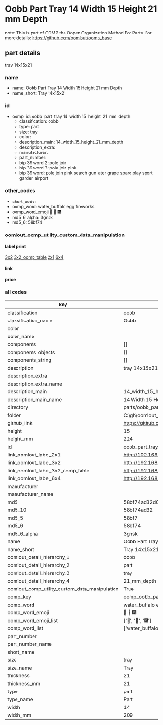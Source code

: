 # Oobb Part Tray 14 Width 15 Height 21 mm Depth  

note: This is part of OOMP the Oopen Organization Method For Parts. For more details: https://github.com/oomlout/oomp_base

##  part details
  



tray 14x15x21



### name
* name: Oobb Part Tray 14 Width 15 Height 21 mm Depth
* name_short: Tray 14x15x21 
### id
* oomp_id: oobb_part_tray_14_width_15_height_21_mm_depth
  * classification: oobb
  * type: part
  * size: tray
  * color: 
  * description_main: 14_width_15_height_21_mm_depth
  * description_extra: 
  * manufacturer: 
  * part_number: 
  * bip 39 word 2: pole join
  * bip 39 word 3: pole join pink
  * bip 39 word: pole join pink search gun later grape spare play sport garden airport

### other_codes
* short_code: 
* oomp_word: water_buffalo egg fireworks
* oomp_word_emoji :water_buffalo: :egg: :fireworks:
* md5_6_alpha: 3gnsk
* md5_6: 58bf74






### oomlout_oomp_utility_custom_data_manipulation
#### label print
[3x2](http://192.168.1.245:1112/?label=oomp%203gnsk)
[3x2_oomp_table](http://192.168.1.108:1112/?label=oomp%203gnsk)
[2x1](http://192.168.1.242:1112/?label=oomp%203gnsk)
[6x4](http://192.168.1.55:1112/?label=oomp%203gnsk)    

#### link

                              

#### price







### all codes 
| key | value |  
| --- | --- |  
| classification | oobb |  
| classification_name | Oobb |  
| color |  |  
| color_name |  |  
| components | [] |  
| components_objects | [] |  
| components_string | [] |  
| description | tray 14x15x21 |  
| description_extra |  |  
| description_extra_name |  |  
| description_main | 14_width_15_height_21_mm_depth |  
| description_main_name | 14 Width 15 Height 21 mm Depth |  
| directory | parts/oobb_part_tray_14_width_15_height_21_mm_depth |  
| folder | C:\gh\oomlout_oobb_version_4_generated_parts\parts\oobb_part_tray_14_width_15_height_21_mm_depth |  
| github_link | https://github.com/oomlout/oomlout_oomp_part_src/tree/main/parts/oobb_part_tray_14_width_15_height_21_mm_depth |  
| height | 15 |  
| height_mm | 224 |  
| id | oobb_part_tray_14_width_15_height_21_mm_depth |  
| link_oomlout_label_2x1 | http://192.168.1.242:1112/?label=oomp%203gnsk |  
| link_oomlout_label_3x2 | http://192.168.1.245:1112/?label=oomp%203gnsk |  
| link_oomlout_label_3x2_oomp_table | http://192.168.1.108:1112/?label=oomp%203gnsk |  
| link_oomlout_label_6x4 | http://192.168.1.55:1112/?label=oomp%203gnsk |  
| manufacturer |  |  
| manufacturer_name |  |  
| md5 | 58bf74ad32d06cb9f533fc214a1e0d3c |  
| md5_10 | 58bf74ad32 |  
| md5_5 | 58bf7 |  
| md5_6 | 58bf74 |  
| md5_6_alpha | 3gnsk |  
| name | Oobb Part Tray 14 Width 15 Height 21 mm Depth |  
| name_short | Tray 14x15x21  |  
| oomlout_detail_hierarchy_1 | oobb |  
| oomlout_detail_hierarchy_2 | part |  
| oomlout_detail_hierarchy_3 | tray |  
| oomlout_detail_hierarchy_4 | 21_mm_depth |  
| oomlout_oomp_utility_custom_data_manipulation | True |  
| oomp_key | oomp_oobb_part_tray_14_width_15_height_21_mm_depth |  
| oomp_word | water_buffalo egg fireworks |  
| oomp_word_emoji | :water_buffalo: :egg: :fireworks: |  
| oomp_word_emoji_list | [':water_buffalo:', ':egg:', ':fireworks:'] |  
| oomp_word_list | ['water_buffalo', 'egg', 'fireworks'] |  
| part_number |  |  
| part_number_name |  |  
| short_name |  |  
| size | tray |  
| size_name | Tray |  
| thickness | 21 |  
| thickness_mm | 21 |  
| type | part |  
| type_name | Part |  
| width | 14 |  
| width_mm | 209 |  
